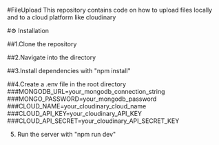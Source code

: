 #FileUpload
This repository contains code on how to upload files locally and to a cloud platform like cloudinary

#⚙️ Installation

##1.Clone the repository

##2.Navigate into the directory

##3.Install dependencies with "npm install"

##4.Create a .env file in the root directory
###MONGODB_URL=your_mongodb_connection_string
###MONGO_PASSWORD=your_mongodb_password
###CLOUD_NAME=your_cloudinary_cloud_name
###CLOUD_API_KEY=your_cloudinary_API_KEY
###CLOUD_API_SECRET=your_cloudinary_API_SECRET_KEY

5. Run the server with "npm run dev"
